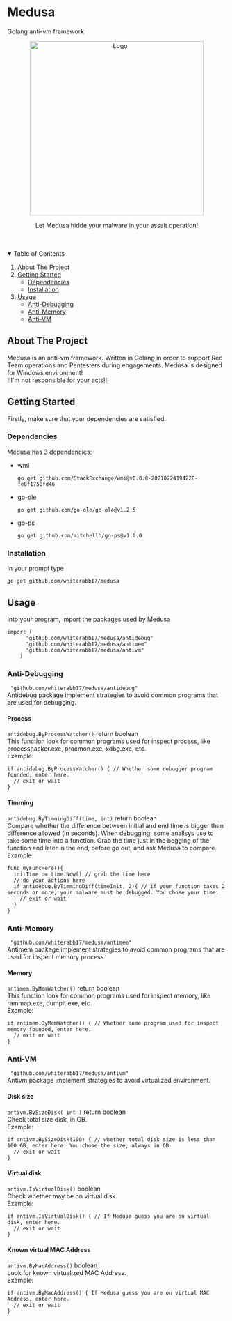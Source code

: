 # Medusa
Golang anti-vm framework



<p align="center">
  <a href="https://github.com/whiterabb17/medusa">
    <img src="https://github.com/whiterabb17/medusa/blob/main/medusa.jpg" alt="Logo" width="400" height="400">
  </a>

  
  <p align="center">
    Let Medusa hidde your malware in your assalt operation!
    <br />
    <br />
    <br />
  </p>
</p>

<!-- TABLE OF CONTENTS -->
<details open="open">
  <summary>Table of Contents</summary>
  <ol>
    <li>
      <a href="#About-the-project">About The Project</a>
    </li>
    <li>
      <a href="#Getting-started">Getting Started</a>
      <ul>
        <li><a href="#Dependencies">Dependencies</a></li>
        <li><a href="#Installation">Installation</a></li>
      </ul>
    </li>
    <li>
      <a href="#Usage">Usage</a>
      <ul>
        <li><a href="#Anti-Debugging">Anti-Debugging </a></li>
        <li><a href="#Anti-Memory">Anti-Memory</a></li>
        <li><a href="#Anti-VM">Anti-VM</a></li>
      </ul>
    </li>
  </ol>
</details>




<!-- ABOUT THE PROJECT -->
## About The Project
Medusa is an anti-vm framework.
Written in Golang in order to support Red Team operations and Pentesters during engagements.
Medusa is designed for Windows environment!<br/>
!!I'm not responsible for your acts!!



<!-- GETTING STARTED -->
## Getting Started
Firstly, make sure that your dependencies are satisfied.

### Dependencies
Medusa has 3 dependencies:
* wmi
  ```
  go get github.com/StackExchange/wmi@v0.0.0-20210224194228-fe8f1750fd46
  ```
* go-ole
  ```
  go get github.com/go-ole/go-ole@v1.2.5 
  ```
* go-ps
  ```
  go get github.com/mitchellh/go-ps@v1.0.0 
  ```
  
### Installation
In your prompt type
  ```
  go get github.com/whiterabb17/medusa
  ```
## Usage
Into your program, import the packages used by Medusa
```
import (
      "github.com/whiterabb17/medusa/antidebug"
      "github.com/whiterabb17/medusa/antimem"
      "github.com/whiterabb17/medusa/antivm"
    )
```
### Anti-Debugging
` "github.com/whiterabb17/medusa/antidebug"` <br/>
Antidebug package implement strategies to avoid common programs that are used for debugging.

#### Process
`antidebug.ByProcessWatcher()` return boolean <br/>
This function look for common programs used for inspect process, like processhacker.exe, procmon.exe, xdbg.exe, etc. <br/>
Example:
```
if antidebug.ByProcessWatcher() { // Whether some debugger program founded, enter here.
  // exit or wait
}
```
#### Timming
`antidebug.ByTimmingDiff(time, int)` return boolean<br/>
Compare whether the difference between initial and end time is bigger than difference allowed (in seconds).
When debugging, some analisys use to take some time into a function.
Grab the time just in the begging of the function and later in the end, before go out, and ask Medusa to compare.<br/>
Example:
```
func myFuncHere(){
  initTime := time.Now() // grab the time here
  // do your actions here
  if antidebug.ByTimmingDiff(timeInit, 2){ // if your function takes 2 seconds or more, your malware must be debugged. You chose your time.
    // exit or wait
  }
}
  ```

### Anti-Memory
` "github.com/whiterabb17/medusa/antimem"` <br/>
Antimem package implement strategies to avoid common programs that are used for inspect memory process.

#### Memory
`antimem.ByMemWatcher()` return boolean <br/>
This function look for common programs used for inspect memory, like rammap.exe, dumpit.exe, etc. <br/>
Example:
```
if antimem.ByMemWatcher() { // Whether some program used for inspect memory founded, enter here.
  // exit or wait
}
```

### Anti-VM
` "github.com/whiterabb17/medusa/antivm"` <br/>
Antivm package implement strategies to avoid virtualized environment.

#### Disk size
`antivm.BySizeDisk( int )` return boolean <br/>
Check total size disk, in GB. <br/>
Example:
```
if antivm.BySizeDisk(100) { // whether total disk size is less than 100 GB, enter here. You chose the size, always in GB.
  // exit or wait
}
```
#### Virtual disk
`antivm.IsVirtualDisk()` boolean <br/>
Check whether may be on virtual disk. <br/>
Example:
```
if antivm.IsVirtualDisk() { // If Medusa guess you are on virtual disk, enter here.
  // exit or wait
}
 ```

#### Known virtual MAC Address
`antivm.ByMacAddress()` boolean <br/>
Look for known virtualized MAC Address. <br/>
Example:
```
if antivm.ByMacAddress() { If Medusa guess you are on virtual MAC Address, enter here.
  // exit or wait
}
```
